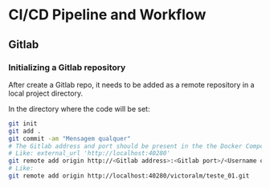 # CI/CD Pipeline and Workflow

## Gitlab

### Initializing a Gitlab repository

After create a Gitlab repo, it needs to be added as a remote repository in a local project directory.

In the directory where the code will be set:

```bash
git init
git add .
git commit -am "Mensagem qualquer"
# The Gitlab address and port should be present in the the Docker Compose environment variable "external_url".
# Like: external_url 'http://localhost:40280'
git remote add origin http://<Gitlab address>:<Gitlab port>/<Username of the account that created the Gitlab repo>/<repo name>.git
# Like:
git remote add origin http://localhost:40280/victoralm/teste_01.git
```

